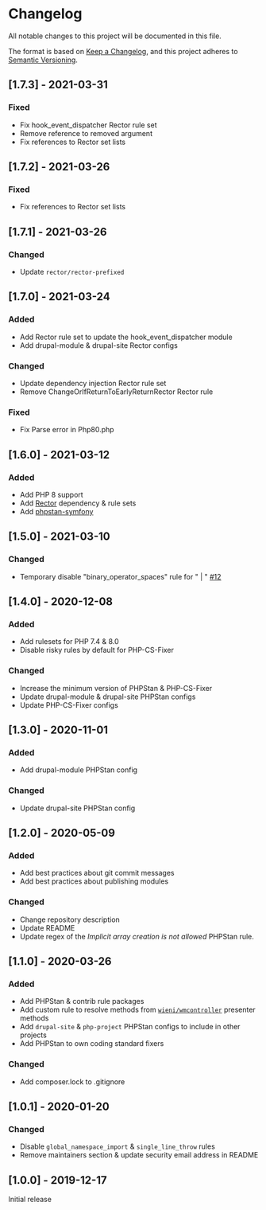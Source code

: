 # Changelog
All notable changes to this project will be documented in this file.

The format is based on [Keep a Changelog](https://keepachangelog.com/en/1.0.0/),
and this project adheres to [Semantic Versioning](https://semver.org/spec/v2.0.0.html).

## [1.7.3] - 2021-03-31
### Fixed
- Fix hook_event_dispatcher Rector rule set
- Remove reference to removed argument
- Fix references to Rector set lists

## [1.7.2] - 2021-03-26
### Fixed
- Fix references to Rector set lists

## [1.7.1] - 2021-03-26
### Changed
- Update `rector/rector-prefixed`

## [1.7.0] - 2021-03-24
### Added
- Add Rector rule set to update the hook_event_dispatcher module
- Add drupal-module & drupal-site Rector configs

### Changed
- Update dependency injection Rector rule set
- Remove ChangeOrIfReturnToEarlyReturnRector Rector rule

### Fixed
- Fix Parse error in Php80.php

## [1.6.0] - 2021-03-12
### Added
- Add PHP 8 support
- Add [Rector](https://github.com/rectorphp/rector) dependency & rule sets
- Add [phpstan-symfony](https://github.com/phpstan/phpstan-symfony)

## [1.5.0] - 2021-03-10
### Changed
- Temporary disable "binary_operator_spaces" rule for " | " [#12](https://github.com/wieni/wmcodestyle/pull/12)

## [1.4.0] - 2020-12-08
### Added
- Add rulesets for PHP 7.4 & 8.0
- Disable risky rules by default for PHP-CS-Fixer

### Changed
- Increase the minimum version of PHPStan & PHP-CS-Fixer
- Update drupal-module & drupal-site PHPStan configs
- Update PHP-CS-Fixer configs

## [1.3.0] - 2020-11-01
### Added
- Add drupal-module PHPStan config

### Changed
- Update drupal-site PHPStan config

## [1.2.0] - 2020-05-09
### Added
- Add best practices about git commit messages
- Add best practices about publishing modules

### Changed
- Change repository description
- Update README
- Update regex of the _Implicit array creation is not allowed_ 
 PHPStan rule.

## [1.1.0] - 2020-03-26
### Added
- Add PHPStan & contrib rule packages
- Add custom rule to resolve methods from [`wieni/wmcontroller`](https://github.com/wieni/wmcontroller) presenter methods
- Add `drupal-site` & `php-project` PHPStan configs to include in other projects
- Add PHPStan to own coding standard fixers

### Changed
- Add composer.lock to .gitignore

## [1.0.1] - 2020-01-20
### Changed
- Disable `global_namespace_import` & `single_line_throw` rules
- Remove maintainers section & update security email address in README

## [1.0.0] - 2019-12-17
Initial release

